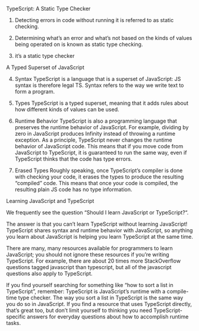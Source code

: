 TypeScript: A Static Type Checker

1.  Detecting errors in code without running it is referred to as static checking.

2.  Determining what’s an error and what’s not based on the kinds of values being operated on is known as static type checking.

3.  it’s a static type checker

A Typed Superset of JavaScript

4.  Syntax
    TypeScript is a language that is a superset of JavaScript: JS syntax is therefore legal TS. Syntax refers to the way we write text to form a program.

5.  Types
    TypeScript is a typed superset, meaning that it adds rules about how different kinds of values can be used.

6.  Runtime Behavior
    TypeScript is also a programming language that preserves the runtime behavior of JavaScript. For example, dividing by zero in JavaScript produces Infinity instead of throwing a runtime exception. As a principle, TypeScript never changes the runtime behavior of JavaScript code.
    This means that if you move code from JavaScript to TypeScript, it is guaranteed to run the same way, even if TypeScript thinks that the code has type errors.

7.  Erased Types
    Roughly speaking, once TypeScript’s compiler is done with checking your code, it erases the types to produce the resulting “compiled” code. This means that once your code is compiled, the resulting plain JS code has no type information.

Learning JavaScript and TypeScript

We frequently see the question “Should I learn JavaScript or TypeScript?“.

The answer is that you can’t learn TypeScript without learning JavaScript! TypeScript shares syntax and runtime behavior with JavaScript, so anything you learn about JavaScript is helping you learn TypeScript at the same time.

There are many, many resources available for programmers to learn JavaScript; you should not ignore these resources if you’re writing TypeScript. For example, there are about 20 times more StackOverflow questions tagged javascript than typescript, but all of the javascript questions also apply to TypeScript.

If you find yourself searching for something like “how to sort a list in TypeScript”, remember: TypeScript is JavaScript’s runtime with a compile-time type checker. The way you sort a list in TypeScript is the same way you do so in JavaScript. If you find a resource that uses TypeScript directly, that’s great too, but don’t limit yourself to thinking you need TypeScript-specific answers for everyday questions about how to accomplish runtime tasks.